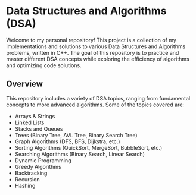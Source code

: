 # Data Structures and Algorithms (DSA)
Welcome to my personal repository! This project is a collection of my implementations and solutions to various Data Structures and Algorithms problems, written in C++.
The goal of this repository is to practice and master different DSA concepts while exploring the efficiency of algorithms and optimizing code solutions.

## Overview
This repository includes a variety of DSA topics, ranging from fundamental concepts to more advanced algorithms. Some of the topics covered are:

* Arrays & Strings
* Linked Lists
* Stacks and Queues
* Trees (Binary Tree, AVL Tree, Binary Search Tree)
* Graph Algorithms (DFS, BFS, Dijkstra, etc.)
* Sorting Algorithms (QuickSort, MergeSort, BubbleSort, etc.)
* Searching Algorithms (Binary Search, Linear Search)
* Dynamic Programming
* Greedy Algorithms
* Backtracking
* Recursion
* Hashing

